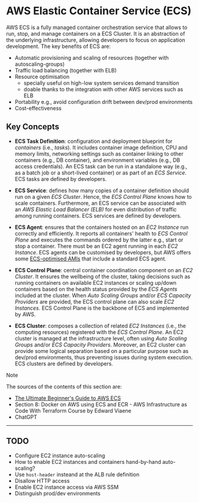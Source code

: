 # AWS Elastic Container Service (ECS)

AWS ECS is a fully managed container orchestration service that allows to run, stop, and manage containers on a ECS Cluster. It is an abstraction of the underlying infrastructure, allowing developers to focus on application development. The key benefits of ECS are:

- Automatic provisioning and scaling of resources (together with autoscaling-groups)
- Traffic load balancing (together with ELB)
- Resource optimisation
  - specially useful on high-low system services demand transition
  - doable thanks to the integration with other AWS services such as ELB
- Portability e.g., avoid configuration drift between dev/prod environments
- Cost-effectiveness

## Key Concepts

- **ECS Task Definition**: configuration and deployment blueprint for _containers_ (i.e., _tasks_). It includes container image definition, CPU and memory limits, networking settings such as container linking to other containers (e.g., DB container), and environment variables (e.g., DB access credentials). An ECS task can be run in a standalone way (e.g., as a batch job or a short-lived container) or as part of an _ECS Service_. ECS tasks are defined by developers.

- **ECS Service**: defines how many copies of a container definition should run on a given _ECS Cluster_. Hence, the _ECS Control Plane_ knows how to scale containers. Furthermore, an ECS service can be associated with an _AWS Elastic Load Balancer (ELB)_ for even distribution of traffic among running containers. ECS services are defined by developers.

- **ECS Agent**: ensures that the containers hosted on an _EC2 Instance_ run correctly and efficiently. It reports all containers' health to _ECS Control Plane_ and executes the commands ordered by the latter e.g., start or stop a container. There must be an EC2 agent running in each _EC2 Instance_. ECS agents can be customised by developers, but AWS offers some [ECS-optimised AMIs](http://docs.aws.amazon.com/AmazonECS/latest/developerguide/ecs-optimized_AMI.html) that include a standard ECS agent.

- **ECS Control Plane**: central container coordination component on an _EC2 Cluster_. It ensures the wellbeing of the cluster, taking decisions such as running containers on available EC2 instances or scaling up/down containers based on the health status provided by the _ECS Agents_ included at the cluster. When _Auto Scaling Groups_ and/or _ECS Capacity Providers_ are provided, the ECS control plane can also scale _EC2 Instances_. ECS Control Plane is the backbone of ECS and implemented by AWS.

- **ECS Cluster**: composes a collection of related _EC2 Instances_ (i.e., the computing resources) registered with the _ECS Control Plane_. An EC2 cluster is managed at the infrastructure level, often using _Auto Scaling Groups_ and/or _ECS Capacity Providers_. Moreover, an EC2 cluster can provide some logical separation based on a particular purpose such as dev/prod environments, thus preventing issues during system execution. ECS clusters are defined by developers.

> [!NOTE]
> The sources of the contents of this section are:
>
> - [The Ultimate Beginner's Guide to AWS ECS](https://blog.awsfundamentals.com/aws-ecs-beginner-guide)
> - Section 8: Docker on AWS using ECS and ECR - AWS Infrastructure as Code With Terraform Course by Edward Viaene
> - ChatGPT

---

## TODO
- Configure EC2 instance auto-scaling
- How to enable EC2 instances and containers hand-by-hand auto-scaling?
- Use `host-header` insteand at the ALB rule definition
- Disallow HTTP access
- Enable EC2 instance access via AWS SSM 
- Distinguish prod/dev environments